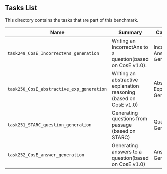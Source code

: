 ## Tasks List 

This directory contains the tasks that are part of this benchmark. 


Name | Summary | Category
---- | ----------- | --------
`task249_CosE_IncorrectAns_generation` | Writing an IncorrectAns to a question(based on CosE v1.0). | Incorrect Answer Generation  
`task250_CosE_abstractive_exp_generation` | Writing an abstractive explanation reasoning (based on CosE v1.0) | Abstractive Explanation Generation
`task251_STARC_question_generation` | Generating questions from passage (based on STARC) | Questions Generation
`task252_CosE_answer_generation` | Generating answers to a question(based on CosE v1.0) | Answer Generation
